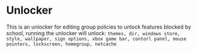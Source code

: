 # Unlocker

This is an unlocker for editing group policies to unlock features blocked by school, running the unlocker will unlock:
`themes, dir, windows store, style, wallpaper, sign options, xbox game bar, contorl panel, mouse pointers, lockscreen, homegroup, netcache`
